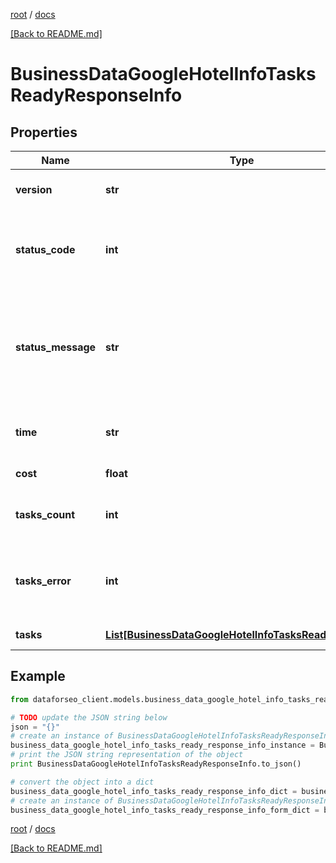 [root](./../ "root") / [docs](./ "docs")

[[Back to README.md]](./../README.md "[Back to README.md]")

# BusinessDataGoogleHotelInfoTasksReadyResponseInfo

## Properties

Name | Type | Description | Notes
------------ | ------------- | ------------- | -------------
**version** | **str** | the current version of the API | [optional]
**status_code** | **int** | general status code you can find the full list of the response codes here | [optional]
**status_message** | **str** | general informational message you can find the full list of general informational messages here | [optional]
**time** | **str** | total execution time, seconds | [optional]
**cost** | **float** | total tasks cost, USD | [optional]
**tasks_count** | **int** | the number of tasks in the tasks array | [optional]
**tasks_error** | **int** | the number of tasks in the tasks array returned with an error | [optional]
**tasks** | [**List[BusinessDataGoogleHotelInfoTasksReadyTaskInfo]**](BusinessDataGoogleHotelInfoTasksReadyTaskInfo.md) | array of tasks | [optional]

## Example

```python
from dataforseo_client.models.business_data_google_hotel_info_tasks_ready_response_info import BusinessDataGoogleHotelInfoTasksReadyResponseInfo

# TODO update the JSON string below
json = "{}"
# create an instance of BusinessDataGoogleHotelInfoTasksReadyResponseInfo from a JSON string
business_data_google_hotel_info_tasks_ready_response_info_instance = BusinessDataGoogleHotelInfoTasksReadyResponseInfo.from_json(json)
# print the JSON string representation of the object
print BusinessDataGoogleHotelInfoTasksReadyResponseInfo.to_json()

# convert the object into a dict
business_data_google_hotel_info_tasks_ready_response_info_dict = business_data_google_hotel_info_tasks_ready_response_info_instance.to_dict()
# create an instance of BusinessDataGoogleHotelInfoTasksReadyResponseInfo from a dict
business_data_google_hotel_info_tasks_ready_response_info_form_dict = business_data_google_hotel_info_tasks_ready_response_info.from_dict(business_data_google_hotel_info_tasks_ready_response_info_dict)
```

  

[root](./../ "root") / [docs](./ "docs")

[[Back to README.md]](./../README.md "[Back to README.md]")